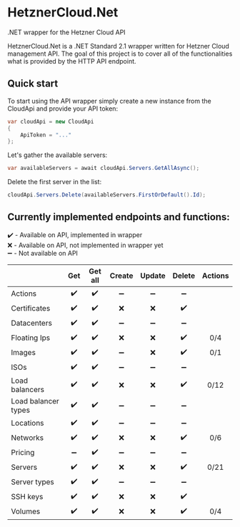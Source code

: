
# HetznerCloud.Net

.NET wrapper for the Hetzner Cloud API

HetznerCloud.Net is a .NET Standard 2.1 wrapper written for Hetzner Cloud management API. The goal of this project is to cover all of the functionalities what is provided by the HTTP API endpoint.

## Quick start

To start using the API wrapper simply create a new instance from the CloudApi and provide your API token:
```csharp
var cloudApi = new CloudApi
{
    ApiToken = "..."
};
```

Let's gather the available servers:
```csharp
var availableServers = await cloudApi.Servers.GetAllAsync();
```

Delete the first server in the list:
```csharp
cloudApi.Servers.Delete(availableServers.FirstOrDefault().Id);
```

## Currently implemented endpoints and functions:

:heavy_check_mark: - Available on API, implemented in wrapper\
:x: - Available on API, not implemented in wrapper yet\
:heavy_minus_sign: - Not available on API

|  | Get | Get all | Create | Update | Delete | Actions |
|--|:--:|:--:|:--:|:--:|:--:|:--:|
| Actions | :heavy_check_mark: | :heavy_check_mark: | :heavy_minus_sign: | :heavy_minus_sign: | :heavy_minus_sign: |  |
| Certificates | :heavy_check_mark: | :heavy_check_mark: | :x: | :x: | :heavy_check_mark: |  |
| Datacenters | :heavy_check_mark: | :heavy_check_mark: | :heavy_minus_sign: | :heavy_minus_sign: | :heavy_minus_sign: |  |
| Floating Ips | :heavy_check_mark: | :heavy_check_mark: | :x: | :x: | :heavy_check_mark: | 0/4 |
| Images | :heavy_check_mark: | :heavy_check_mark: | :heavy_minus_sign: | :x: | :heavy_check_mark: | 0/1 |
| ISOs | :heavy_check_mark: | :heavy_check_mark: | :heavy_minus_sign: | :heavy_minus_sign: | :heavy_minus_sign: |  |
| Load balancers | :heavy_check_mark: | :heavy_check_mark: | :x: | :x: | :heavy_check_mark: | 0/12 |
| Load balancer types | :heavy_check_mark: | :heavy_check_mark: | :heavy_minus_sign: | :heavy_minus_sign: | :heavy_minus_sign: |  |
| Locations | :heavy_check_mark: | :heavy_check_mark: | :heavy_minus_sign: | :heavy_minus_sign: | :heavy_minus_sign: |  |
| Networks | :heavy_check_mark: | :heavy_check_mark: | :x: | :x: | :heavy_check_mark: | 0/6 |
| Pricing | :heavy_minus_sign: | :heavy_check_mark: | :heavy_minus_sign: | :heavy_minus_sign: | :heavy_minus_sign: |  |
| Servers | :heavy_check_mark: | :heavy_check_mark: | :x: | :x: | :heavy_check_mark: | 0/21 |
| Server types | :heavy_check_mark: | :heavy_check_mark: | :heavy_minus_sign: | :heavy_minus_sign: | :heavy_minus_sign: |  |
| SSH keys | :heavy_check_mark: | :heavy_check_mark: | :x: | :x: | :heavy_check_mark: |  |
| Volumes | :heavy_check_mark: | :heavy_check_mark: | :x: | :x: | :heavy_check_mark: | 0/4 |

